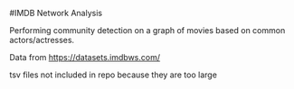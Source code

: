 #IMDB Network Analysis

Performing community detection on a graph of movies based on common actors/actresses.

Data from https://datasets.imdbws.com/

tsv files not included in repo because they are too large